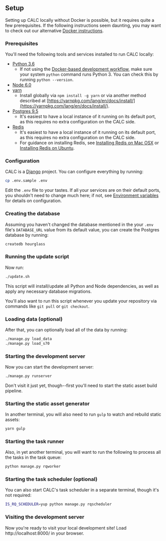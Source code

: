 ## Setup

Setting up CALC locally without Docker is possible, but it requires
quite a few prerequisites. If the following instructions seem daunting,
you may want to check out our alternative [Docker instructions](docker.md).

### Prerequisites

You'll need the following tools and services installed to run CALC
locally:

* [Python 3.6](https://www.python.org/)
  * If not using the [Docker-based development workflow](docker.md), make sure your system `python` command runs Python 3. You can check this by running `python --version`.
* [Node 6.0](https://nodejs.org/)
* [yarn](https://yarnpkg.com)
  * Install globally via `npm install -g yarn` or via another method described at [https://yarnpkg.com/lang/en/docs/install/](https://yarnpkg.com/lang/en/docs/install/).
* [Postgres 9.5](https://www.postgresql.org/)
  * It's easiest to have a local instance of it running on its default
    port, as this requires no extra configuration on the CALC side.
* [Redis](https://redis.io/)
  * It's easiest to have a local instance of it running on its default
    port, as this requires no extra configuration on the CALC side.
  * For guidance on installing Redis, see
    [Installing Redis on Mac OSX][redis-osx] or
    [Installing Redis on Ubuntu][redis-ubuntu].

### Configuration

CALC is a [Django] project. You can configure everything by running:

```sh
cp .env.sample .env
```

Edit the `.env` file to your tastes. If all your services are on their
default ports, you shouldn't need to change much here; if not, see
[Environment variables](environment.md) for details on
configuration.

### Creating the database

Assuming you haven't changed the database mentioned in the
your `.env` file's `DATABASE_URL` value from its default value,
you can create the Postgres database by running:

```sh
createdb hourglass
```

### Running the update script

Now run:

```sh
./update.sh
```

This script will install/update all Python and Node dependencies,
as well as apply any necessary database migrations.

You'll also want to run this script whenever you update your repository
via commands like `git pull` or `git checkout`.

### Loading data (optional)

After that, you can optionally load all of the data by running:

```sh
./manage.py load_data
./manage.py load_s70
```

### Starting the development server

Now you can start the development server:

```sh
./manage.py runserver
```

Don't visit it just yet, though--first you'll need to start the static
asset build pipeline.

### Starting the static asset generator

In another terminal, you will also need to run `gulp` to watch and rebuild
static assets:

```sh
yarn gulp
```

### Starting the task runner

Also, in yet another terminal, you will want to run
the following to process all the tasks in the task queue:

```sh
python manage.py rqworker
```

### Starting the task scheduler (optional)

You can also start CALC's task scheduler in a separate terminal,
though it's not required:

```sh
IS_RQ_SCHEDULER=yup python manage.py rqscheduler
```

### Visiting the development server

Now you're ready to visit your local development site! Load
http://localhost:8000/ in your browser.

[redis-ubuntu]: https://www.digitalocean.com/community/tutorials/how-to-install-and-configure-redis-on-ubuntu-16-04

[redis-osx]: https://medium.com/@petehouston/install-and-config-redis-on-mac-os-x-via-homebrew-eb8df9a4f298#.fa2s6i1my

[Django]: https://www.djangoproject.com/
